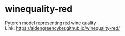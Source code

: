 # winequality-red
Pytorch model representing red wine quality </br>
Link: https://aidengreencyber.github.io/winequality-red/
